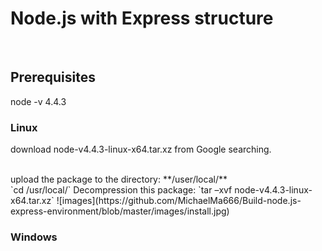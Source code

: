 # Node.js with Express structure
<BR>
<h2>Prerequisites</h2>
<a>node -v 4.4.3</a>
<h3>Linux</h3>
<p>download node-v4.4.3-linux-x64.tar.xz from Google searching.</p>
<br>upload the package to the directory: **/user/local/**
<br>`cd /usr/local/`
<a>Decompression this package: `tar –xvf node-v4.4.3-linux-x64.tar.xz`</a>
![images](https://github.com/MichaelMa666/Build-node.js-express-environment/blob/master/images/install.jpg)
<!-- <p></p>
<p></p>
<p></p>
<p></p>
<p></p>
<p></p>
<p></p> -->
<h3>Windows</h3>

